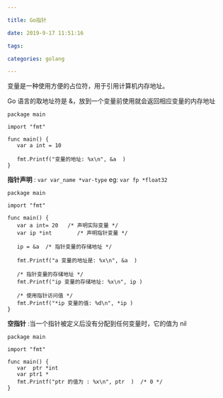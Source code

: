 ```yaml
---

title: Go指针

date: 2019-9-17 11:51:16

tags: 

categories: golang

---
```


变量是一种使用方便的占位符，用于引用计算机内存地址。

Go 语言的取地址符是 &，放到一个变量前使用就会返回相应变量的内存地址

```
package main

import "fmt"

func main() {
   var a int = 10   

   fmt.Printf("变量的地址: %x\n", &a  )
}
```


**指针声明** : `var var_name *var-type`  eg: `var fp *float32`

```
package main

import "fmt"

func main() {
   var a int= 20   /* 声明实际变量 */
   var ip *int        /* 声明指针变量 */

   ip = &a  /* 指针变量的存储地址 */

   fmt.Printf("a 变量的地址是: %x\n", &a  )

   /* 指针变量的存储地址 */
   fmt.Printf("ip 变量的存储地址: %x\n", ip )

   /* 使用指针访问值 */
   fmt.Printf("*ip 变量的值: %d\n", *ip )
}
```

**空指针** :当一个指针被定义后没有分配到任何变量时，它的值为 nil
```
package main

import "fmt"

func main() {
   var  ptr *int
   var ptr1 *
   fmt.Printf("ptr 的值为 : %x\n", ptr  )  /* 0 */
}
```
